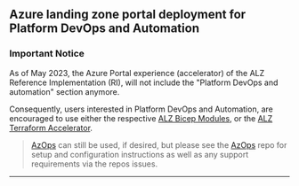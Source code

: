 ## Azure landing zone portal deployment for Platform DevOps and Automation

### Important Notice

As of May 2023, the Azure Portal experience (accelerator) of the ALZ Reference Implementation (RI), will not include the "Platform DevOps and automation" section anymore.

Consequently, users interested in Platform DevOps and Automation, are encouraged to use either the respective [ALZ Bicep Modules](https://github.com/Azure/ALZ-Bicep), or the [ALZ Terraform Accelerator](https://aka.ms/alz/accelerator).

> [AzOps](https://github.com/Azure/AzOps) can still be used, if desired, but please see the [AzOps](https://github.com/Azure/AzOps) repo for setup and configuration instructions as well as any support requirements via the repos issues.

---
